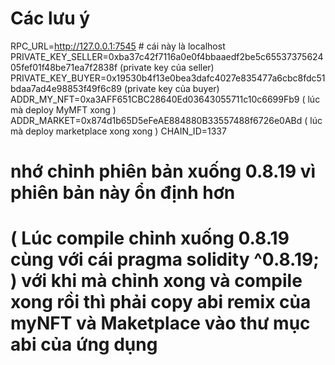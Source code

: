 # Các lưu ý 

RPC_URL=http://127.0.0.1:7545 # cái này là localhost
PRIVATE_KEY_SELLER=0xba37c42f7116a0e0f4bbaaedf2be5c6553737562405fef01f48be71ea7f2838f (private key của seller)
PRIVATE_KEY_BUYER=0x19530b4f13e0bea3dafc4027e835477a6cbc8fdc51bdaa7ad4e98853f49f6c89 (private key của buyer)
ADDR_MY_NFT=0xa3AFF651CBC28640Ed03643055711c10c6699Fb9 ( lúc mà deploy MyMFT xong )
ADDR_MARKET=0x874d1b65D5eFeAE884880B33557488f6726e0ABd ( lúc mà deploy marketplace xong xong )
CHAIN_ID=1337

# nhớ chỉnh phiên bản xuống 0.8.19 vì phiên bản này ổn định hơn 
# (  Lúc compile chỉnh xuống 0.8.19 cùng với cái pragma solidity ^0.8.19; ) với khi mà chỉnh xong và compile xong rồi thì phải copy abi remix của myNFT và Maketplace vào thư mục abi của ứng dụng 